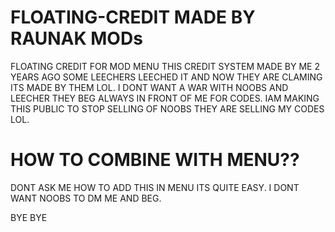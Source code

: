 # FLOATING-CREDIT MADE BY RAUNAK MODs
FLOATING CREDIT FOR MOD MENU
THIS CREDIT SYSTEM MADE BY ME 2 YEARS AGO SOME LEECHERS LEECHED IT AND NOW THEY ARE CLAMING ITS MADE BY THEM LOL. 
I DONT WANT A WAR WITH NOOBS AND LEECHER THEY BEG ALWAYS IN FRONT OF ME FOR CODES. IAM MAKING THIS PUBLIC TO STOP 
SELLING OF NOOBS THEY ARE SELLING MY CODES LOL.

# HOW TO COMBINE WITH MENU??
DONT ASK ME HOW TO ADD THIS IN MENU ITS QUITE EASY. I DONT WANT NOOBS TO DM ME AND BEG.

BYE BYE
